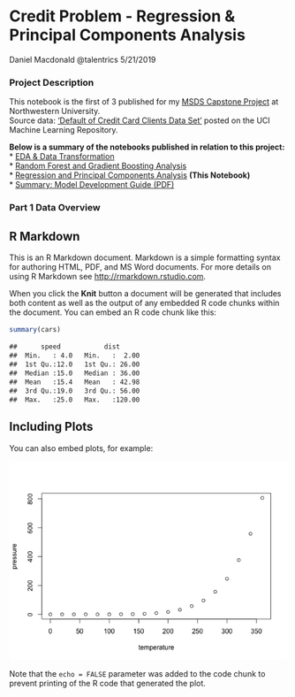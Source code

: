 Credit Problem - Regression & Principal Components Analysis
================
Daniel Macdonald @talentrics
5/21/2019

### Project Description

This notebook is the first of 3 published for my [MSDS Capstone
Project](https://sps.northwestern.edu/masters/data-science/curriculum-specializations.php)
at Northwestern University.  
Source data: [‘Default of Credit Card Clients Data
Set’](https://archive.ics.uci.edu/ml/datasets/default+of+credit+card+clients)
posted on the UCI Machine Learning Repository.

**Below is a summary of the notebooks published in relation to this
project:**  
\* [EDA & Data
Transformation](https://github.com/talentrics/MSDS_Capstone_Project/blob/master/Credit_Problem_1_EDA.md)  
\* [Random Forest and Gradient Boosting
Analysis](https://github.com/talentrics/MSDS_Capstone_Project/blob/master/Credit_Problem_2_Tree_Models.md)  
\* [Regression and Principal Components
Analysis](https://github.com/talentrics/MSDS_Capstone_Project/blob/master/Credit_Problem_3_Regression_Models.md)
**(This Notebook)**  
\* [Summary: Model Development Guide
(PDF)](https://github.com/talentrics/MSDS_Capstone_Project/blob/master/Credit_Problem_4_Model_Development_Guide.pdf)

### Part 1 Data Overview

## R Markdown

This is an R Markdown document. Markdown is a simple formatting syntax
for authoring HTML, PDF, and MS Word documents. For more details on
using R Markdown see <http://rmarkdown.rstudio.com>.

When you click the **Knit** button a document will be generated that
includes both content as well as the output of any embedded R code
chunks within the document. You can embed an R code chunk like this:

``` r
summary(cars)
```

    ##      speed           dist       
    ##  Min.   : 4.0   Min.   :  2.00  
    ##  1st Qu.:12.0   1st Qu.: 26.00  
    ##  Median :15.0   Median : 36.00  
    ##  Mean   :15.4   Mean   : 42.98  
    ##  3rd Qu.:19.0   3rd Qu.: 56.00  
    ##  Max.   :25.0   Max.   :120.00

## Including Plots

You can also embed plots, for
example:

![](Credit_Problem_3_Regression_Models_files/figure-gfm/pressure-1.png)<!-- -->

Note that the `echo = FALSE` parameter was added to the code chunk to
prevent printing of the R code that generated the plot.
